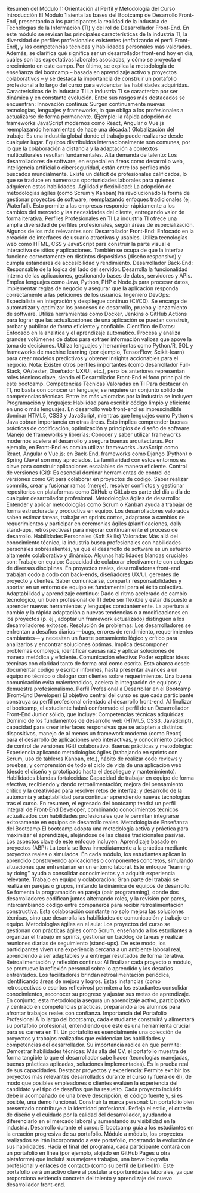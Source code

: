 Resumen del Módulo 1: Orientación al Perfil y Metodología del Curso
Introducción
El Módulo 1 sienta las bases del Bootcamp de Desarrollo Front-End, presentando a los participantes la realidad de la industria de Tecnologías de la Información (TI) y del rol de Desarrollador Front-End. En este módulo se revisan las principales características de la industria TI, la diversidad de perfiles profesionales existentes (enfatizando el perfil Front-End), y las competencias técnicas y habilidades personales más valoradas. Además, se clarifica qué significa ser un desarrollador front-end hoy en día, cuáles son las expectativas laborales asociadas, y cómo se proyecta el crecimiento en este campo. Por último, se explica la metodología de enseñanza del bootcamp – basada en aprendizaje activo y proyectos colaborativos – y se destaca la importancia de construir un portafolio profesional a lo largo del curso para evidenciar las habilidades adquiridas.
Características de la Industria TI
La industria TI se caracteriza por ser dinámica y en constante evolución. Entre sus rasgos más destacados se encuentran:
Innovación continua: Surgen continuamente nuevas tecnologías, lenguajes y frameworks, lo que obliga a los profesionales a actualizarse de forma permanente. (Ejemplo: la rápida adopción de frameworks JavaScript modernos como React, Angular o Vue.js reemplazando herramientas de hace una década.)
Globalización del trabajo: Es una industria global donde el trabajo puede realizarse desde cualquier lugar. Equipos distribuidos internacionalmente son comunes, por lo que la colaboración a distancia y la adaptación a contextos multiculturales resultan fundamentales.
Alta demanda de talento: Los desarrolladores de software, en especial en áreas como desarrollo web, inteligencia artificial o ciberseguridad, están entre los perfiles más buscados mundialmente. Existe un déficit de profesionales calificados, lo que se traduce en numerosas oportunidades laborales para quienes adquieren estas habilidades.
Agilidad y flexibilidad: La adopción de metodologías ágiles (como Scrum y Kanban) ha revolucionado la forma de gestionar proyectos de software, reemplazando enfoques tradicionales (ej. Waterfall). Esto permite a las empresas responder rápidamente a los cambios del mercado y las necesidades del cliente, entregando valor de forma iterativa.
Perfiles Profesionales en TI
La industria TI ofrece una amplia diversidad de perfiles profesionales, según áreas de especialización. Algunos de los más relevantes son:
Desarrollador Front-End: Enfocado en la creación de interfaces de usuario atractivas y usables. Utiliza tecnologías web como HTML, CSS y JavaScript para construir la parte visual e interactiva de sitios y aplicaciones. También se ocupa de que la interfaz funcione correctamente en distintos dispositivos (diseño responsivo) y cumpla estándares de accesibilidad y rendimiento.
Desarrollador Back-End: Responsable de la lógica del lado del servidor. Desarrolla la funcionalidad interna de las aplicaciones, gestionando bases de datos, servidores y APIs. Emplea lenguajes como Java, Python, PHP o Node.js para procesar datos, implementar reglas de negocio y asegurar que la aplicación responda correctamente a las peticiones de los usuarios.
Ingeniero DevOps: Especialista en integración y despliegue continuo (CI/CD). Se encarga de automatizar y optimizar los procesos de desarrollo, prueba y lanzamiento de software. Utiliza herramientas como Docker, Jenkins o GitHub Actions para lograr que las actualizaciones de una aplicación se puedan construir, probar y publicar de forma eficiente y confiable.
Científico de Datos: Enfocado en la analítica y el aprendizaje automático. Procesa y analiza grandes volúmenes de datos para extraer información valiosa que apoye la toma de decisiones. Utiliza lenguajes y herramientas como Python/R, SQL y frameworks de machine learning (por ejemplo, TensorFlow, Scikit-learn) para crear modelos predictivos y obtener insights accionables para el negocio.
Nota: Existen otros perfiles importantes (como desarrollador Full-Stack, QA/tester, Diseñador UX/UI, etc.), pero los anteriores representan roles técnicos clave, siendo el Desarrollador Front-End el foco principal de este bootcamp.
Competencias Técnicas Valoradas en TI
Para destacar en TI, no basta con conocer un lenguaje; se requiere un conjunto sólido de competencias técnicas. Entre las más valoradas por la industria se incluyen:
Programación y lenguajes: Habilidad para escribir código limpio y eficiente en uno o más lenguajes. En desarrollo web front-end es imprescindible dominar HTML5, CSS3 y JavaScript, mientras que lenguajes como Python o Java cobran importancia en otras áreas. Esto implica comprender buenas prácticas de codificación, optimización y principios de diseño de software.
Manejo de frameworks y librerías: Conocer y saber utilizar frameworks modernos acelera el desarrollo y asegura buenas arquitecturas. Por ejemplo, en Front-End es común utilizar frameworks JavaScript como React, Angular o Vue.js; en Back-End, frameworks como Django (Python) o Spring (Java) son muy apreciados. La familiaridad con estos entornos es clave para construir aplicaciones escalables de manera eficiente.
Control de versiones (Git): Es esencial dominar herramientas de control de versiones como Git para colaborar en proyectos de código. Saber realizar commits, crear y fusionar ramas (merge), resolver conflictos y gestionar repositorios en plataformas como GitHub o GitLab es parte del día a día de cualquier desarrollador profesional.
Metodologías ágiles de desarrollo: Entender y aplicar metodologías como Scrum o Kanban ayuda a trabajar de forma estructurada y productiva en equipo. Los desarrolladores valorados saben estimar tareas, trabajar en sprints cortos, adaptarse a cambios de requerimientos y participar en ceremonias ágiles (planificaciones, daily stand-ups, retrospectivas) para mejorar continuamente el proceso de desarrollo.
Habilidades Personales (Soft Skills) Valoradas
Más allá del conocimiento técnico, la industria busca profesionales con habilidades personales sobresalientes, ya que el desarrollo de software es un esfuerzo altamente colaborativo y dinámico. Algunas habilidades blandas cruciales son:
Trabajo en equipo: Capacidad de colaborar efectivamente con colegas de diversas disciplinas. En proyectos reales, desarrolladores front-end trabajan codo a codo con back-ends, diseñadores UX/UI, gerentes de proyecto y clientes. Saber comunicarse, compartir responsabilidades y aportar en un entorno de equipo es fundamental para el éxito colectivo.
Adaptabilidad y aprendizaje continuo: Dado el ritmo acelerado de cambio tecnológico, un buen profesional de TI debe ser flexible y estar dispuesto a aprender nuevas herramientas y lenguajes constantemente. La apertura al cambio y la rápida adaptación a nuevas tendencias o a modificaciones en los proyectos (p. ej., adoptar un framework actualizado) distinguen a los desarrolladores exitosos.
Resolución de problemas: Los desarrolladores se enfrentan a desafíos diarios —bugs, errores de rendimiento, requerimientos cambiantes— y necesitan un fuerte pensamiento lógico y crítico para analizarlos y encontrar soluciones óptimas. Implica descomponer problemas complejos, identificar causas raíz y aplicar soluciones de manera metódica y eficiente.
Comunicación efectiva: Poder explicar ideas técnicas con claridad tanto de forma oral como escrita. Esto abarca desde documentar código y escribir informes, hasta presentar avances a un equipo no técnico o dialogar con clientes sobre requerimientos. Una buena comunicación evita malentendidos, acelera la integración de equipos y demuestra profesionalismo.
Perfil Profesional a Desarrollar en el Bootcamp (Front-End Developer)
El objetivo central del curso es que cada participante construya su perfil profesional orientado al desarrollo front-end. Al finalizar el bootcamp, el estudiante habrá conformado el perfil de un Desarrollador Front-End Junior sólido, que incluye:
Competencias técnicas adquiridas: Dominio de los fundamentos de desarrollo web (HTML5, CSS3, JavaScript), capacidad para crear interfaces responsivas que se adapten a distintos dispositivos, manejo de al menos un framework moderno (como React) para el desarrollo de aplicaciones web interactivas, y conocimiento práctico de control de versiones (Git) colaborativo.
Buenas prácticas y metodología: Experiencia aplicando metodologías ágiles (trabajando en sprints con Scrum, uso de tableros Kanban, etc.), hábito de realizar code reviews y pruebas, y comprensión de todo el ciclo de vida de una aplicación web (desde el diseño y prototipado hasta el despliegue y mantenimiento).
Habilidades blandas fortalecidas: Capacidad de trabajar en equipo de forma efectiva, recibiendo y dando retroalimentación; mejora del pensamiento crítico y la creatividad para resolver retos de interfaz; y desarrollo de la autonomía y adaptabilidad para continuar aprendiendo nuevas tecnologías tras el curso.
En resumen, el egresado del bootcamp tendrá un perfil integral de Front-End Developer, combinando conocimientos técnicos actualizados con habilidades profesionales que le permitan integrarse exitosamente en equipos de desarrollo reales.
Metodología de Enseñanza del Bootcamp
El bootcamp adopta una metodología activa y práctica para maximizar el aprendizaje, alejándose de las clases tradicionales pasivas. Los aspectos clave de este enfoque incluyen:
Aprendizaje basado en proyectos (ABP): La teoría se lleva inmediatamente a la práctica mediante proyectos reales o simulados. En cada módulo, los estudiantes aplican lo aprendido construyendo aplicaciones o componentes concretos, simulando situaciones que enfrentarían en un entorno laboral. Este enfoque “learning by doing” ayuda a consolidar conocimientos y a adquirir experiencia relevante.
Trabajo en equipo y colaboración: Gran parte del trabajo se realiza en parejas o grupos, imitando la dinámica de equipos de desarrollo. Se fomenta la programación en pareja (pair programming), donde dos desarrolladores codifican juntos alternando roles, y la revisión por pares, intercambiando código entre compañeros para recibir retroalimentación constructiva. Esta colaboración constante no solo mejora las soluciones técnicas, sino que desarrolla las habilidades de comunicación y trabajo en equipo.
Metodologías ágiles en el aula: Los proyectos del curso se gestionan con prácticas ágiles como Scrum, enseñando a los estudiantes a organizar el trabajo en sprints, gestionar un backlog de tareas y realizar reuniones diarias de seguimiento (stand-ups). De este modo, los participantes viven una experiencia cercana a un ambiente laboral real, aprendiendo a ser adaptables y a entregar resultados de forma iterativa.
Retroalimentación y reflexión continua: Al finalizar cada proyecto o módulo, se promueve la reflexión personal sobre lo aprendido y los desafíos enfrentados. Los facilitadores brindan retroalimentación periódica, identificando áreas de mejora y logros. Estas instancias (como retrospectivas o escritos reflexivos) permiten a los estudiantes consolidar conocimientos, reconocer su progreso y ajustar sus metas de aprendizaje.
En conjunto, esta metodología asegura un aprendizaje activo, participativo y centrado en competencias prácticas, preparando a los alumnos para afrontar trabajos reales con confianza.
Importancia del Portafolio Profesional
A lo largo del bootcamp, cada estudiante construirá y alimentará su portafolio profesional, entendiendo que este es una herramienta crucial para su carrera en TI. Un portafolio es esencialmente una colección de proyectos y trabajos realizados que evidencian las habilidades y competencias del desarrollador. Su importancia radica en que permite:
Demostrar habilidades técnicas: Más allá del CV, el portafolio muestra de forma tangible lo que el desarrollador sabe hacer (tecnologías manejadas, buenas prácticas aplicadas, soluciones implementadas). Es la prueba real de sus capacidades.
Destacar proyectos y experiencia: Permite exhibir los proyectos más relevantes desarrollados durante el curso (y fuera de él), de modo que posibles empleadores o clientes evalúen la experiencia del candidato y el tipo de desafíos que ha resuelto. Cada proyecto incluido debe ir acompañado de una breve descripción, el código fuente y, si es posible, una demo funcional.
Construir la marca personal: Un portafolio bien presentado contribuye a la identidad profesional. Refleja el estilo, el criterio de diseño y el cuidado por la calidad del desarrollador, ayudando a diferenciarlo en el mercado laboral y aumentando su visibilidad en la industria.
Desarrollo durante el curso: El bootcamp guía a los estudiantes en la creación progresiva de su portafolio. Módulo a módulo, los proyectos realizados se irán incorporando a este portafolio, mostrando la evolución de sus habilidades. Hacia el final del programa, cada participante contará con un portafolio en línea (por ejemplo, alojado en GitHub Pages u otra plataforma) que incluirá sus mejores trabajos, una breve biografía profesional y enlaces de contacto (como su perfil de LinkedIn). Este portafolio será un activo clave al postular a oportunidades laborales, ya que proporciona evidencia concreta del talento y aprendizaje del nuevo desarrollador front-end.